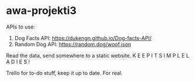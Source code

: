 # awa-projekti3

APIs to use:
1. Dog Facts API: https://dukengn.github.io/Dog-facts-API/
2. Random Dog API: https://random.dog/woof.json

Read the data, send somewhere to a static website.
K E E P   I T   S I M P L E   L A D I E S !

Trello for to-do stuff, keep it up to date. For real.